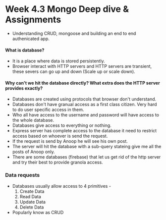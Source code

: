 # Week 4.3 Mongo Deep dive & Assignments
- Understanding CRUD, mongoose and building an end to end authenicated app.

#### What is database?
- It is a place where data is stored persistently.
- Browser interact with HTTP servers and HTTP servers are transient, these severs can go up and down (Scale up or scale down).

#### Why can't we hit the database directly? What extra does the HTTP server provides exactly?
- Databases are created using protocols that browser don't understand.
- Databases don't have granual access as a first class citizen. Very hard to do user specific access in them.
- Who all have access to the username and password will have access to the whole database.
- Databases give access to everything or nothing.
- Express server has complete access to the database it need to restrict access based on whoever is send the request.
- If the request is send by Anoop he will see his own post.
- The server will hit the database with a sub-query stateing give me all the posts of Anoop only.
- There are some databases (firebase) that let us get rid of the http server and try their best to provide granola access.

### Data requests
- Databases usually allow access to 4 primitives -
    1. Create Data
    2. Read Data
    3. Update Data
    4. Delete Data
- Popularly know as CRUD